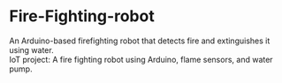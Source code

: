 # Fire-Fighting-robot
An Arduino-based firefighting robot that detects fire and extinguishes it using water.  
IoT project: A fire fighting robot using Arduino, flame sensors, and water pump.
